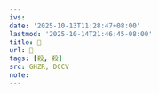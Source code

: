 ```yaml
---
ivs:
date: '2025-10-13T11:28:47+08:00'
lastmod: '2025-10-14T21:46:45-08:00'
title: 󰞫
url: 󰞫
tags: [殺, 殺]
src: GHZR, DCCV
note:
---
```

